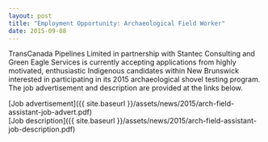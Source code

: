 ```yaml
---
layout: post
title: "Employment Opportunity: Archaeological Field Worker"
date: 2015-09-08
---
```


TransCanada Pipelines Limited in partnership with Stantec Consulting and Green Eagle Services is currently accepting applications from highly motivated, enthusiastic Indigenous candidates within New Brunswick interested in participating in its 2015 archaeological shovel testing program. The job advertisement and description are provided at the links below.

[Job advertisement]({{ site.baseurl }}/assets/news/2015/arch-field-assistant-job-advert.pdf)  
[Job description]({{ site.baseurl }}/assets/news/2015/arch-field-assistant-job-description.pdf)